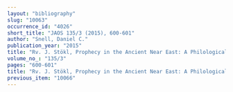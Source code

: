 ```yaml
---
layout: "bibliography"
slug: "10063"
occurrence_id: "4026"
short_title: "JAOS 135/3 (2015), 600-601"
author: "Snell, Daniel C."
publication_year: "2015"
title: "Rv. J. Stökl, Prophecy in the Ancient Near East: A Philological and Sociological Comparison"
volume_no_: "135/3"
pages: "600-601"
title: "Rv. J. Stökl, Prophecy in the Ancient Near East: A Philological and Sociological Comparison"
previous_item: "10066"
---
```

